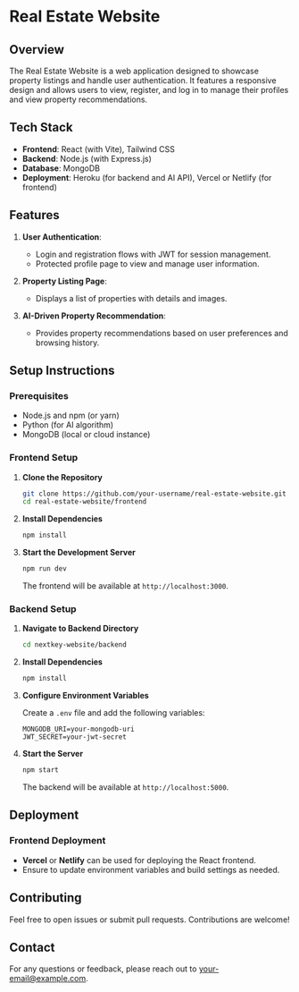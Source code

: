 # Real Estate Website

## Overview

The Real Estate Website is a web application designed to showcase property listings and handle user authentication. It features a responsive design and allows users to view, register, and log in to manage their profiles and view property recommendations.

## Tech Stack

- **Frontend**: React (with Vite), Tailwind CSS
- **Backend**: Node.js (with Express.js)
- **Database**: MongoDB
- **Deployment**: Heroku (for backend and AI API), Vercel or Netlify (for frontend)

## Features

1. **User Authentication**: 
   - Login and registration flows with JWT for session management.
   - Protected profile page to view and manage user information.
   
2. **Property Listing Page**:
   - Displays a list of properties with details and images.
   
3. **AI-Driven Property Recommendation**:
   - Provides property recommendations based on user preferences and browsing history.

## Setup Instructions

### Prerequisites

- Node.js and npm (or yarn)
- Python (for AI algorithm)
- MongoDB (local or cloud instance)

### Frontend Setup

1. **Clone the Repository**

   ```bash
   git clone https://github.com/your-username/real-estate-website.git
   cd real-estate-website/frontend
   ```

2. **Install Dependencies**

   ```bash
   npm install
   ```

3. **Start the Development Server**

   ```bash
   npm run dev
   ```

   The frontend will be available at `http://localhost:3000`.

### Backend Setup

1. **Navigate to Backend Directory**

   ```bash
   cd nextkey-website/backend
   ```

2. **Install Dependencies**

   ```bash
   npm install
   ```

3. **Configure Environment Variables**

   Create a `.env` file and add the following variables:

   ```
   MONGODB_URI=your-mongodb-uri
   JWT_SECRET=your-jwt-secret
   ```

4. **Start the Server**

   ```bash
   npm start
   ```

   The backend will be available at `http://localhost:5000`.

## Deployment

### Frontend Deployment

- **Vercel** or **Netlify** can be used for deploying the React frontend.
- Ensure to update environment variables and build settings as needed.


## Contributing

Feel free to open issues or submit pull requests. Contributions are welcome!


## Contact

For any questions or feedback, please reach out to [your-email@example.com](mailto:your-email@example.com).